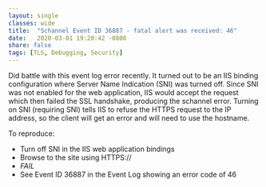 ```yaml
---
layout: single
classes: wide
title:  "Schannel Event ID 36887 - fatal alert was received: 46"
date:   2020-03-01 19:20:42 -0800
share: false
tags: [TLS, Debugging, Security]
---
```

Did battle with this event log error recently.  It turned out to be an IIS binding configuration where Server Name Indication (SNI) was turned off.  Since SNI was not enabled for the web application,  IIS would accept the request which then failed the SSL handshake, producing the schannel error.  Turning on SNI (requiring SNI) tells IIS to refuse the HTTPS request to the IP address, so the client will get an error and will need to use the hostname.

To reproduce:
* Turn off SNI in the IIS web application bindings
* Browse to the site using HTTPS://<IP Address>
* *FAIL*
* See Event ID 36887 in the Event Log showing an error code of 46